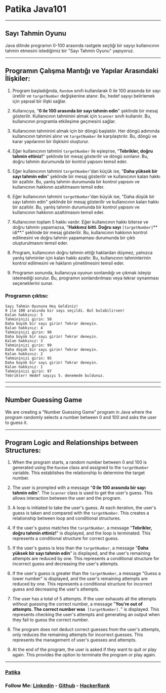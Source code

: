 # Patika Java101
------------
## Sayı Tahmin Oyunu
Java dilinde programın 0-100 arasında rastgele seçtiği bir sayıyı kullanıcının tahmin etmesini istediğimiz bir "Sayı Tahmin Oyunu" yapıyoruz.

------------
## Programın Çalışma Mantığı ve Yapılar Arasındaki İlişkiler:
1. Program başladığında, `Random` sınıfı kullanılarak 0 ile 100 arasında bir sayı üretilir ve `targetNumber` değişkenine atanır. Bu, hedef sayıyı belirlemek için yapısal bir ilişki sağlar.

2. Kullanıcıya, "**0 ile 100 arasında bir sayı tahmin edin**" şeklinde bir mesaj gösterilir. Kullanıcının tahminini almak için `Scanner` sınıfı kullanılır. Bu, kullanıcının programla etkileşime geçmesini sağlar.

3. Kullanıcının tahminini almak için bir döngü başlatılır. Her döngü adımında kullanıcının tahmini alınır ve `targetNumber` ile karşılaştırılır. Bu, döngü ve karar yapılarının bir ilişkisini oluşturur.

4. Eğer kullanıcının tahmini `targetNumber` ile eşleşirse, "**Tebrikler, doğru tahmin ettiniz!**" şeklinde bir mesaj gösterilir ve döngü sonlanır. Bu, doğru tahmin durumunda bir kontrol yapısını temsil eder.

5. Eğer kullanıcının tahmini `targetNumber`'dan küçük ise, "**Daha yüksek bir sayı tahmin edin**" şeklinde bir mesaj gösterilir ve kullanıcının kalan hakkı bir azaltılır. Bu, yanlış tahmin durumunda bir kontrol yapısını ve kullanıcının hakkının azaltılmasını temsil eder.

6. Eğer kullanıcının tahmini `targetNumber`'dan büyük ise, "Daha düşük bir sayı tahmin edin" şeklinde bir mesaj gösterilir ve kullanıcının kalan hakkı bir azaltılır. Bu, yanlış tahmin durumunda bir kontrol yapısını ve kullanıcının hakkının azaltılmasını temsil eder.

7. Kullanıcının toplam 5 hakkı vardır. Eğer kullanıcının hakkı biterse ve doğru tahmin yapamazsa, "**Hakkınız bitti. Doğru sayı** `[targetNumber]`** idi**." şeklinde bir mesaj gösterilir. Bu, kullanıcının hakkının kontrol edilmesini ve doğru tahmin yapamaması durumunda bir çıktı oluşturulmasını temsil eder.

8. Program, kullanıcının doğru tahmin ettiği haklardan düşmez, yalnızca yanlış tahminler için kalan hakkı azaltır. Bu, kullanıcının tahminlerinin kontrol edilmesini ve hakların yönetilmesini temsil eder.

9. Programın sonunda, kullanıcıya oyunun sonlandığı ve çıkmak isteyip istemediği sorulur. Bu, programın sonlandırılması veya tekrar oynanması seçeneklerini sunar.


### Programın çıktısı:

```
Sayı Tahmin Oyununa Hoş Geldiniz!
0 ile 100 arasında bir sayı seçildi. Bul bulabilirsen!
Kalan hakkınız: 5
Tahmininizi girin: 50
Daha büyük bir sayı girin! Tekrar deneyin.
Kalan hakkınız: 4
Tahmininizi girin: 90
Daha büyük bir sayı girin! Tekrar deneyin.
Kalan hakkınız: 3
Tahmininizi girin: 99
Daha düşük bir sayı girin! Tekrar deneyin.
Kalan hakkınız: 2
Tahmininizi girin: 95
Daha büyük bir sayı girin! Tekrar deneyin.
Kalan hakkınız: 1
Tahmininizi girin: 97
Tebrikler! Hedef sayıyı 5. denemede buldunuz.
```

------------

------------

## Number Guessing Game
We are creating a "Number Guessing Game" program in Java where the program randomly selects a number between 0 and 100 and asks the user to guess it.

------------
## Program Logic and Relationships between Structures:
1. When the program starts, a random number between 0 and 100 is generated using the `Random` class and assigned to the `targetNumber` variable. This establishes the relationship to determine the target number.

2. The user is prompted with a message "**0 ile 100 arasında bir sayı tahmin edin**". The `Scanner` class is used to get the user's guess. This allows interaction between the user and the program.

3. A loop is initiated to take the user's guess. At each iteration, the user's guess is taken and compared with the `targetNumber`. This creates a relationship between loop and conditional structures.

4. If the user's guess matches the `targetNumber`, a message "**Tebrikler, doğru tahmin ettiniz!**" is displayed, and the loop is terminated. This represents a conditional structure for correct guess.

5. If the user's guess is less than the `targetNumber`, a message "**Daha yüksek bir sayı tahmin edin**" is displayed, and the user's remaining attempts are reduced by one. This represents a conditional structure for incorrect guess and decreasing the user's attempts.

6. If the user's guess is greater than the `targetNumber`, a message "Guess a lower number" is displayed, and the user's remaining attempts are reduced by one. This represents a conditional structure for incorrect guess and decreasing the user's attempts.

7. The user has a total of 5 attempts. If the user exhausts all the attempts without guessing the correct number, a message "**You're out of attempts. The correct number was**` [targetNumber].`" is displayed. This represents checking the user's attempts and generating an output when they fail to guess the correct number.

8. The program does not deduct correct guesses from the user's attempts, only reduces the remaining attempts for incorrect guesses. This represents the management of user's guesses and attempts.

9. At the end of the program, the user is asked if they want to quit or play again. This provides the option to terminate the program or play again.



------------
### [Patika](https://academy.patika.dev/courses/java101)

### **Follow Me:**  [Linkedin](https://www.linkedin.com/in/volkanguder/) - [Github](https://github.com/Volkanguder) - [HackerRank](https://www.hackerrank.com/volkanguder?hr_r=1)